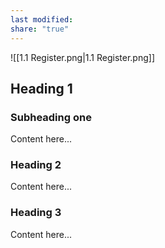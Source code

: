 ```yaml
---
last modified: 
share: "true"
---
```




![[1.1 Register.png|1.1 Register.png]]


## Heading 1

  

### Subheading one

  

Content here...

  

### Heading 2

  

Content here...

  

### Heading 3

  

Content here...

  

